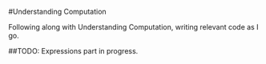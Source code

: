 #Understanding Computation

Following along with Understanding Computation, writing relevant code as I go.

##TODO:
Expressions part in progress.